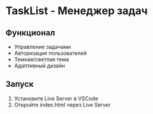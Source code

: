 # TaskList - Менеджер задач

## Функционал
- Управление задачами
- Авторизация пользователей
- Темная/светлая тема
- Адаптивный дизайн

## Запуск
1. Установите Live Server в VSCode
2. Откройте index.html через Live Server